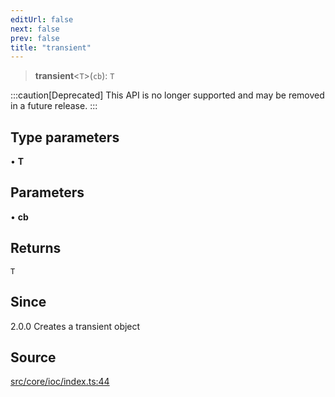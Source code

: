 ```yaml
---
editUrl: false
next: false
prev: false
title: "transient"
---
```


> **transient**\<`T`\>(`cb`): `T`

:::caution[Deprecated]
This API is no longer supported and may be removed in a future release.
:::

## Type parameters

• **T**

## Parameters

• **cb**

## Returns

`T`

## Since

2.0.0
Creates a transient object

## Source

[src/core/ioc/index.ts:44](https://github.com/sern-handler/handler/blob/792015a64e1ac30998977267c7e6c05bfc6f8195/src/core/ioc/index.ts#L44)
